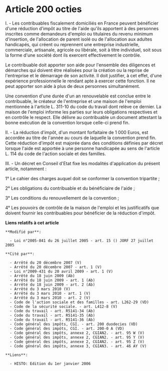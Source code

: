# Article 200 octies

I. - Les contribuables fiscalement domiciliés en France peuvent bénéficier d'une réduction d'impôt au titre de l'aide qu'ils
apportent à des personnes inscrites comme demandeurs d'emploi ou titulaires du revenu minimum d'insertion, de l'allocation de
parent isolé ou de l'allocation aux adultes handicapés, qui créent ou reprennent une entreprise industrielle, commerciale,
artisanale, agricole ou libérale, soit à titre individuel, soit sous la forme d'une société dont ils exercent effectivement
le contrôle.

Le contribuable doit apporter son aide pour l'ensemble des diligences et démarches qui doivent être réalisées pour la
création ou la reprise de l'entreprise et le démarrage de son activité. Il doit justifier, à cet effet, d'une expérience
professionnelle le rendant apte à exercer cette fonction. Il ne peut apporter son aide à plus de deux personnes
simultanément.

Une convention d'une durée d'un an renouvelable est conclue entre le contribuable, le créateur de l'entreprise et une maison
de l'emploi mentionnée à l'article L. 311-10 du code du travail dont relève ce dernier. La maison de l'emploi informe les
parties sur leurs obligations respectives et en contrôle le respect. Elle délivre au contribuable un document attestant la
bonne exécution de la convention lorsque celle-ci prend fin.

II. - La réduction d'impôt, d'un montant forfaitaire de 1 000 Euros, est accordée au titre de l'année au cours de laquelle la
convention prend fin. Cette réduction d'impôt est majorée dans des conditions définies par décret lorsque l'aide est apportée
à une personne handicapée au sens de l'article L. 114 du code de l'action sociale et des familles.

III. - Un décret en Conseil d'Etat fixe les modalités d'application du présent article, notamment :

1° Le cahier des charges auquel doit se conformer la convention tripartite ;

2° Les obligations du contribuable et du bénéficiaire de l'aide ;

3° Les conditions du renouvellement de la convention ;

4° Les pouvoirs de contrôle de la maison de l'emploi et les justificatifs que doivent fournir les contribuables pour
bénéficier de la réduction d'impôt.

**Liens relatifs à cet article**

	**Modifié par**:

	  - Loi n°2005-841 du 26 juillet 2005 - art. 15 () JORF 27 juillet 2005

	**Cité par**:

	  - Arrêté du 20 décembre 2007 (V)
	  - Arrêté du 20 décembre 2007 - art. 1 (V)
	  - Loi n°2009-431 du 20 avril 2009 - art. 1 (V)
	  - Arrêté du 18 juin 2009 (Ab)
	  - Arrêté du 18 juin 2009 - art. 1 (Ab)
	  - Arrêté du 18 juin 2009 - art. 2 (Ab)
	  - Arrêté du 3 mars 2010 (V)
	  - Arrêté du 3 mars 2010 - art. 1 (V)
	  - Arrêté du 3 mars 2010 - art. 2 (V)
	  - Code de l'action sociale et des familles - art. L262-29 (VD)
	  - Code de la sécurité sociale. - art. L412-8 (V)
	  - Code du travail - art. R5141-34 (Ab)
	  - Code du travail - art. R5141-35 (Ab)
	  - Code du travail - art. R5141-36 (Ab)
	  - Code général des impôts, CGI. - art. 200 duodecies (VD)
	  - Code général des impôts, CGI. - art. 200-0 A (VD)
	  - Code général des impôts, annexe 2, CGIAN2. - art. 95 W (V)
	  - Code général des impôts, annexe 2, CGIAN2. - art. 95 Y (V)
	  - Code général des impôts, annexe 2, CGIAN2. - art. 95 Z (V)
	  - Code général des impôts, annexe 3, CGIAN3. - art. 46 AY (V)

	**Liens**:

	  - HISTO: Edition du 1er janvier 2006
